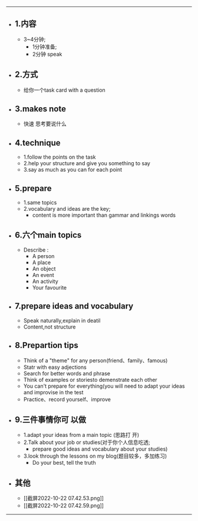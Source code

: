 ------
- ## 1.内容
	- 3~4分钟;
		- 1分钟准备;
		- 2分钟 speak
- ## 2.方式
	- 给你一个task card with a question
- ## 3.makes note 
	- 快速 思考要说什么
- ## 4.technique
	- 1.follow the points on the task  
	- 2.help your structure and give you something to say  
	- 3.say as much as you can for each point
- ## 5.prepare
	- 1.same topics  
	- 2.vocabulary and ideas are the key;
		- content is more important than gammar and linkings words
- ## 6.六个main topics
	- Describe :  
		- A person
		- A place 
		- An object
		- An event  
		- An activity 
		- Your favourite
- ## 7.prepare ideas and vocabulary
	- Speak naturally,explain in deatil  
	- Content,not structure
- ## 8.Prepartion tips
	- Think of a "theme" for any person(friend、family、famous)
	- Statr with easy adjections
	- Search for better words and phrase  
	- Think of examples or storiesto demenstrate each other  
	- You can't prepare for everything(you will need to adapt your ideas and improvise in the test
	- Practice、record yourself、improve
- ## 9.三件事情你可 以做
	- 1.adapt your ideas from a main topic (思路打 开)  
	- 2.Talk about your job or studies(对于你个人信息吃透;
		- prepare good ideas and vocabulary about your studies)  
	- 3.look through the lessons on my blog(题目较多，多加练习)
		- Do your best, tell the truth
- ## 其他
	- [[截屏2022-10-22 07.42.53.png]]
	- [[截屏2022-10-22 07.42.59.png]]

----